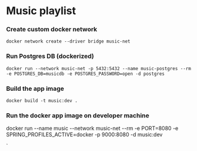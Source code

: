 # Music playlist


### Create custom docker network
`docker network create --driver bridge music-net`

### Run Postgres DB (dockerized)
`docker run --network music-net -p 5432:5432 --name music-postgres --rm -e POSTGRES_DB=musicdb -e POSTGRES_PASSWORD=open -d postgres`

### Build the app image
`docker build -t music:dev .`

### Run the docker app image on developer machine
docker run --name music --network music-net --rm -e PORT=8080 -e SPRING_PROFILES_ACTIVE=docker -p 9000:8080 -d music:dev

`